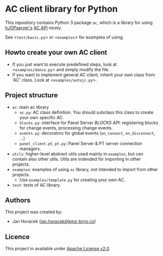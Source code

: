AC client library for Python
============================

This repository contains Python 3 package `ac`, which is a library for using
[hJOPserver's](https://github.com/kmzbrnoI/hJOPserver) [AC
API](https://github.com/kmzbrnoI/hJOPserver/wiki/panelServer-ac) nicely.

See <`test/basic.py`> or <`examples`> for examples of using.

## Howto create your own AC client

* If you just want to execute predefined steps, look at <`examples/dance.py`>
  and simply modify the file.
* If you want to implement general AC client, inherit your own class from 'AC'
  class. Look at <`examples/autojc.py`>.

## Project structure

 * `ac`: main ac library
   - `ac.py`: AC class definition. You should subclass this class to create
     your own specific AC.
   - `blocks.py`: interface for Panel Server *BLOCKS API*: registering
      blocks for change events, processing change events.
   - `events.py`: decorators for global events (`on_connect`, `on_disconnect`,
      ...)
   - `panel_client.pt`, `pt.py`: Panel Server & PT server connection managers.
 * `utils`: higher-level abstract utils used mainly in `examples`, but can
   contain also other utils. Utils are indended for importing in other projects.
 * `examples`: examples of using `ac` library, not intended to import from
   other projects.
   - Use `examples/template.py` for creating your own AC.
 * `test`: tests of AC library.

## Authors

This project was created by:

 * Jan Horacek ([jan.horacek@kmz-brno.cz](mailto:jan.horacek@kmz-brno.cz))

## Licence

This project in available under
[Apache License v2.0](https://www.apache.org/licenses/LICENSE-2.0).
